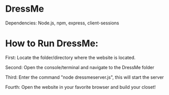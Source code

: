 # DressMe

Dependencies:
Node.js,
npm,
express,
client-sessions


# How to Run DressMe:

First: Locate the folder/directory where the website is located.

Second: Open the console/terminal and navigate to the DressMe folder

Third: Enter the command "node dressmeserver.js", this will start the server

Fourth: Open the website in your favorite browser and build your closet!
